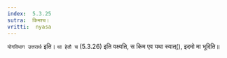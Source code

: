 ```yaml
---
index:  5.3.25
sutra:  किमश्च।
vritti:  nyasa
---
```


`योगविभाग उत्तरार्थः` इति। `था हेतौ च` (5.3.26) इति वक्ष्यति, स किम एव यथा स्यात्(), इदमो मा भूदिति॥
